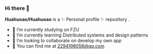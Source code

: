 ### Hi there 👋

**Huahuoao/Huahuoao** is a ✨ Personal profile ✨ repository .


- 🔭 I’m currently studying on FZU
- 🌱 I’m currently learning Distributed systems and design patterns
- 👯 I’m looking to collaborate on develop my own app
- 💬 You can find me at 2294198058@qq.com


